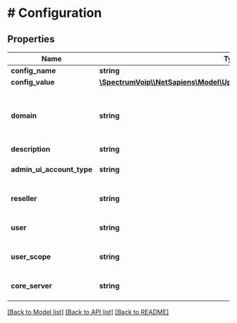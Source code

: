 # # Configuration

## Properties

Name | Type | Description | Notes
------------ | ------------- | ------------- | -------------
**config_name** | **string** | This is the name of the configuration |
**config_value** | [**\SpectrumVoip\\\\NetSapiens\Model\UpdateConfigurationRequestConfigValue**](UpdateConfigurationRequestConfigValue.md) |  |
**domain** | **string** | This is the main organization name. This is used to link resource to its group/tenant/organization/enterprise. ~ and * can be used alone in special cases to mean My Domain (~) and All Domains (\\*). | [optional]
**description** | **string** | This describes the configuration | [optional]
**admin_ui_account_type** | **string** |  | [optional] [default to '*']
**reseller** | **string** |  | [optional] [default to '*']
**user** | **string** |  | [optional] [default to '*']
**user_scope** | **string** |  | [optional] [default to '*']
**core_server** | **string** |  | [optional] [default to '*']

[[Back to Model list]](../../README.md#models) [[Back to API list]](../../README.md#endpoints) [[Back to README]](../../README.md)
